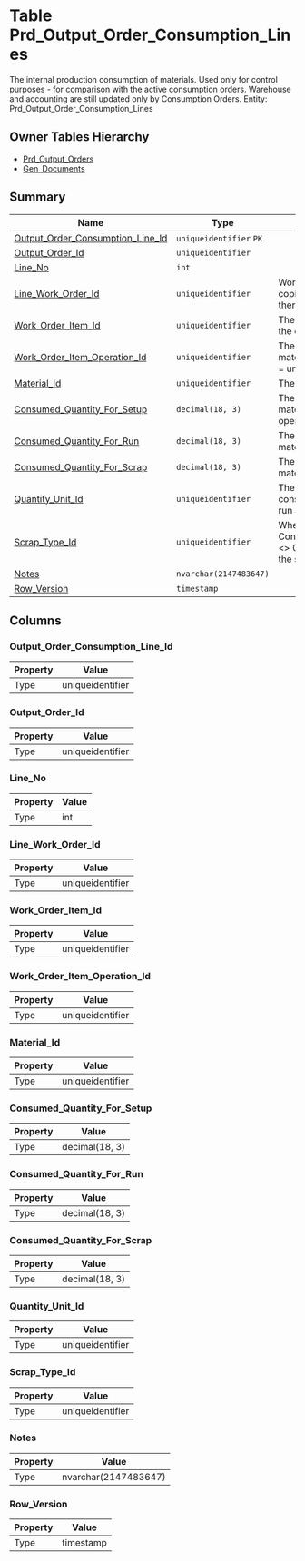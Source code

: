 # Table Prd_Output_Order_Consumption_Lines

The internal production consumption of materials. Used only for control purposes - for comparison with the active consumption orders. Warehouse and accounting are still updated only by Consumption Orders. Entity: Prd_Output_Order_Consumption_Lines

## Owner Tables Hierarchy

* [Prd_Output_Orders](Prd_Output_Orders.md)
* [Gen_Documents](Gen_Documents.md)

## Summary

| Name | Type | Description |
| - | - | --- |
|[Output_Order_Consumption_Line_Id](#output_order_consumption_line_id)|`uniqueidentifier` `PK`||
|[Output_Order_Id](#output_order_id)|`uniqueidentifier` ||
|[Line_No](#line_no)|`int` ||
|[Line_Work_Order_Id](#line_work_order_id)|`uniqueidentifier` |Work order for the line. Initially copied from the header (if there work order is not null)|
|[Work_Order_Item_Id](#work_order_item_id)|`uniqueidentifier` |The work order item, for which the consumption is recorded.|
|[Work_Order_Item_Operation_Id](#work_order_item_operation_id)|`uniqueidentifier` |The operation in which the material was consumed. NULL = unknown|
|[Material_Id](#material_id)|`uniqueidentifier` |The consumed material|
|[Consumed_Quantity_For_Setup](#consumed_quantity_for_setup)|`decimal(18, 3)` |The consumed quantity of the material while setting up the operation.|
|[Consumed_Quantity_For_Run](#consumed_quantity_for_run)|`decimal(18, 3)` |The consumed quantity of the material for the operation.|
|[Consumed_Quantity_For_Scrap](#consumed_quantity_for_scrap)|`decimal(18, 3)` |The scrapped quantity of the material for this operation.|
|[Quantity_Unit_Id](#quantity_unit_id)|`uniqueidentifier` |The measurement unit for the consumed quantity for setup, run and scrap.|
|[Scrap_Type_Id](#scrap_type_id)|`uniqueidentifier` |When Consumed_Quantity_For_Scrap <> 0 denotes the reason for the scrap|
|[Notes](#notes)|`nvarchar(2147483647)` ||
|[Row_Version](#row_version)|`timestamp` ||

## Columns

### Output_Order_Consumption_Line_Id

| Property | Value |
| - | - |
|Type|uniqueidentifier|

### Output_Order_Id

| Property | Value |
| - | - |
|Type|uniqueidentifier|

### Line_No

| Property | Value |
| - | - |
|Type|int|

### Line_Work_Order_Id

| Property | Value |
| - | - |
|Type|uniqueidentifier|

### Work_Order_Item_Id

| Property | Value |
| - | - |
|Type|uniqueidentifier|

### Work_Order_Item_Operation_Id

| Property | Value |
| - | - |
|Type|uniqueidentifier|

### Material_Id

| Property | Value |
| - | - |
|Type|uniqueidentifier|

### Consumed_Quantity_For_Setup

| Property | Value |
| - | - |
|Type|decimal(18, 3)|

### Consumed_Quantity_For_Run

| Property | Value |
| - | - |
|Type|decimal(18, 3)|

### Consumed_Quantity_For_Scrap

| Property | Value |
| - | - |
|Type|decimal(18, 3)|

### Quantity_Unit_Id

| Property | Value |
| - | - |
|Type|uniqueidentifier|

### Scrap_Type_Id

| Property | Value |
| - | - |
|Type|uniqueidentifier|

### Notes

| Property | Value |
| - | - |
|Type|nvarchar(2147483647)|

### Row_Version

| Property | Value |
| - | - |
|Type|timestamp|


